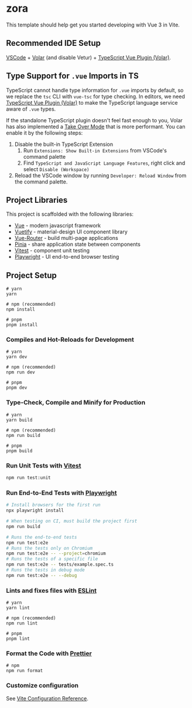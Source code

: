 # zora

This template should help get you started developing with Vue 3 in Vite.

## Recommended IDE Setup

[VSCode](https://code.visualstudio.com/) + [Volar](https://marketplace.visualstudio.com/items?itemName=Vue.volar) (and disable Vetur) + [TypeScript Vue Plugin (Volar)](https://marketplace.visualstudio.com/items?itemName=Vue.vscode-typescript-vue-plugin).

## Type Support for `.vue` Imports in TS

TypeScript cannot handle type information for `.vue` imports by default, so we replace the `tsc` CLI with `vue-tsc` for type checking. In editors, we need [TypeScript Vue Plugin (Volar)](https://marketplace.visualstudio.com/items?itemName=Vue.vscode-typescript-vue-plugin) to make the TypeScript language service aware of `.vue` types.

If the standalone TypeScript plugin doesn't feel fast enough to you, Volar has also implemented a [Take Over Mode](https://github.com/johnsoncodehk/volar/discussions/471#discussioncomment-1361669) that is more performant. You can enable it by the following steps:

1. Disable the built-in TypeScript Extension
    1) Run `Extensions: Show Built-in Extensions` from VSCode's command palette
    2) Find `TypeScript and JavaScript Language Features`, right click and select `Disable (Workspace)`
2. Reload the VSCode window by running `Developer: Reload Window` from the command palette.

## Project Libraries

This project is scaffolded with the following libraries:
- [Vue](https://vuejs.org/) - modern javascript framework
- [Vuetify](https://vuetifyjs.com/en/) - material-design UI component library
- [Vue-Router](https://router.vuejs.org/) - build multi-page applications
- [Pinia](https://pinia.vuejs.org/) - share application state between components
- [Vitest](https://vitest.dev/) - component unit testing
- [Playwright](https://playwright.dev/) - UI end-to-end browser testing


## Project Setup

```
# yarn
yarn

# npm (recommended)
npm install

# pnpm
pnpm install
```

### Compiles and Hot-Reloads for Development

```
# yarn
yarn dev

# npm (recommended)
npm run dev

# pnpm
pnpm dev
```

### Type-Check, Compile and Minify for Production

```
# yarn
yarn build

# npm (recommended)
npm run build

# pnpm
pnpm build
```

### Run Unit Tests with [Vitest](https://vitest.dev/)

```sh
npm run test:unit
```

### Run End-to-End Tests with [Playwright](https://playwright.dev)

```sh
# Install browsers for the first run
npx playwright install

# When testing on CI, must build the project first
npm run build

# Runs the end-to-end tests
npm run test:e2e
# Runs the tests only on Chromium
npm run test:e2e -- --project=chromium
# Runs the tests of a specific file
npm run test:e2e -- tests/example.spec.ts
# Runs the tests in debug mode
npm run test:e2e -- --debug
```

### Lints and fixes files with [ESLint](https://eslint.org/)

```
# yarn
yarn lint

# npm (recommended)
npm run lint

# pnpm
pnpm lint
```

### Format the Code with [Prettier](https://prettier.io/)
```
# npm
npm run format
```


### Customize configuration

See [Vite Configuration Reference](https://vitejs.dev/config/).
